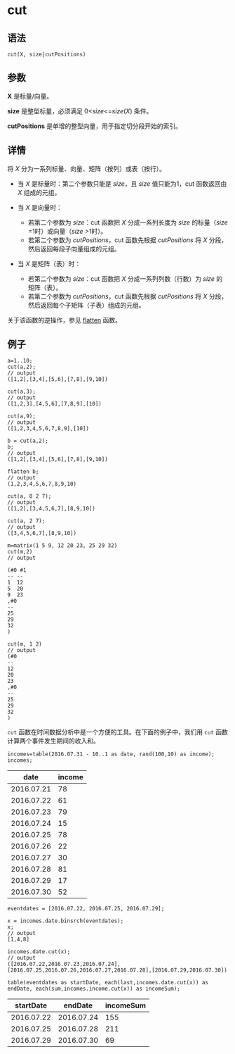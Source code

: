 # cut

## 语法

`cut(X, size|cutPositions)`

## 参数

**X** 是标量/向量。

**size** 是整型标量，必须满足 0<*size*<=*size*(*X*) 条件。

**cutPositions** 是单增的整型向量，用于指定切分段开始的索引。

## 详情

将 *X* 分为一系列标量、向量、矩阵（按列）或表（按行）。

* 当 *X* 是标量时：第二个参数只能是 *size*，且 *size* 值只能为1，cut 函数返回由 *X*
  组成的元组。
* 当 *X* 是向量时：

  + 若第二个参数为 *size*：cut 函数把 *X* 分成一系列长度为 *size*
    的标量（*size* =1时）或向量（*size* >1时）。
  + 若第二个参数为 *cutPositions*，cut 函数先根据 *cutPositions* 将 *X*
    分段，然后返回每段子向量组成的元组。
* 当 *X* 是矩阵（表）时：

  + 若第二个参数为 *size*：cut 函数把 *X* 分成一系列列数（行数）为 *size*
    的矩阵（表）。
  + 若第二个参数为 *cutPositions*，cut 函数先根据 *cutPositions* 将 *X*
    分段，然后返回每个子矩阵（子表）组成的元组。

关于该函数的逆操作，参见 [flatten](../f/flatten.html) 函数。

## 例子

```
a=1..10;
cut(a,2);
// output
([1,2],[3,4],[5,6],[7,8],[9,10])

cut(a,3);
// output
([1,2,3],[4,5,6],[7,8,9],[10])

cut(a,9);
// output
([1,2,3,4,5,6,7,8,9],[10])

b = cut(a,2);
b;
// output
([1,2],[3,4],[5,6],[7,8],[9,10])

flatten b;
// output
(1,2,3,4,5,6,7,8,9,10)

cut(a, 0 2 7);
// output
([1,2],[3,4,5,6,7],[8,9,10])

cut(a, 2 7);
// output
([3,4,5,6,7],[8,9,10])

m=matrix(1 5 9, 12 20 23, 25 29 32)
cut(m,2)
// output

(#0 #1
-- --
1  12
5  20
9  23
,#0
--
25
29
32
)

cut(m, 1 2)
// output
(#0
--
12
20
23
,#0
--
25
29
32
)
```

`cut` 函数在时间数据分析中是一个方便的工具。在下面的例子中，我们用
`cut` 函数计算两个事件发生期间的收入和。

```
incomes=table(2016.07.31 - 10..1 as date, rand(100,10) as income);
incomes;
```

| date | income |
| --- | --- |
| 2016.07.21 | 78 |
| 2016.07.22 | 61 |
| 2016.07.23 | 79 |
| 2016.07.24 | 15 |
| 2016.07.25 | 78 |
| 2016.07.26 | 22 |
| 2016.07.27 | 30 |
| 2016.07.28 | 81 |
| 2016.07.29 | 17 |
| 2016.07.30 | 52 |

```
eventdates = [2016.07.22, 2016.07.25, 2016.07.29];

x = incomes.date.binsrch(eventdates);
x;
// output
[1,4,8]

incomes.date.cut(x);
// output
([2016.07.22,2016.07.23,2016.07.24],[2016.07.25,2016.07.26,2016.07.27,2016.07.28],[2016.07.29,2016.07.30])

table(eventdates as startDate, each(last,incomes.date.cut(x)) as endDate, each(sum,incomes.income.cut(x)) as incomeSum);
```

| startDate | endDate | incomeSum |
| --- | --- | --- |
| 2016.07.22 | 2016.07.24 | 155 |
| 2016.07.25 | 2016.07.28 | 211 |
| 2016.07.29 | 2016.07.30 | 69 |

